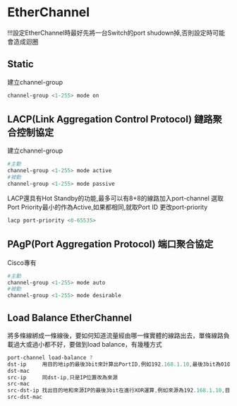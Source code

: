 # EtherChannel

!!!設定EtherChannel時最好先將一台Switch的port shudown掉,否則設定時可能會造成迴圈

## Static

建立channel-group 

```powershell
channel-group <1-255> mode on
```

## LACP(Link Aggregation Control Protocol) 鏈路聚合控制協定

建立channel-group 

```powershell
#主動
channel-group <1-255> mode active 
#被動
channel-group <1-255> mode passive
```

LACP還具有Hot Standby的功能,最多可以有8+8的線路加入port-channel 選取Port Priority最小的作為Active,如果都相同,就取Port ID 更改port-priority 

```powershell
lacp port-priority <0-65535>
```

## PAgP(Port Aggregation Protocol) 端口聚合協定

Cisco專有 

```powershell
#主動
channel-group <1-255> mode auto 
#被動
channel-group <1-255> mode desirable
```

## Load Balance EtherChannel

將多條線綁成一條線後，要如何知道流量經由哪一條實體的線路出去，單條線路負載過大或過小都不好，要做到load balance，有幾種方式

```powershell
port-channel load-balance ? 
dst-ip     用目的地ip的最後3bit來計算出PortID,例如192.168.1.10,最後3bit為010也就是2,那PortID為2 
dst-mac 
src-ip     同dst-ip,只是IP位置改為來源 
src-mac 
src-dst-ip 找出目的地和來源IP的最後3bit在進行XOR運算,例如來源為192.168.1.10,目的地為192.168.1.15 取最後3bit,來源010,目的111,進行XOR後為101,所以portID就是5 
src-dst-mac
```